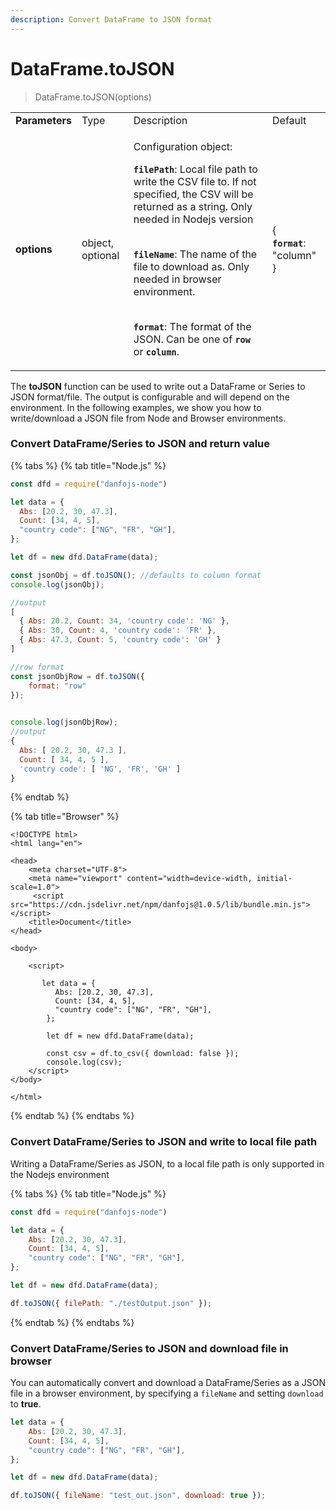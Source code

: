 ```yaml
---
description: Convert DataFrame to JSON format
---
```


# DataFrame.toJSON

> DataFrame.toJSON(options)&#x20;

|                |                  |                                                                                                                                                                                                                                                                                                                                                                                                                                                                                                                      |                                                                 |
| -------------- | ---------------- | -------------------------------------------------------------------------------------------------------------------------------------------------------------------------------------------------------------------------------------------------------------------------------------------------------------------------------------------------------------------------------------------------------------------------------------------------------------------------------------------------------------------- | --------------------------------------------------------------- |
| **Parameters** | Type             | Description                                                                                                                                                                                                                                                                                                                                                                                                                                                                                                          | Default                                                         |
| **options**    | object, optional | <p>Configuration object:</p><p></p><p><strong><code>filePath</code></strong>: Local file path to write the CSV file to. If not specified, the CSV will be returned as a string. Only needed in Nodejs version</p><p><br><strong><code>fileName</code></strong>: The name of the file to download as. Only needed in browser environment.</p><p><br><strong><code>format</code></strong>: The format of the JSON. Can be one of <strong><code>row</code></strong> or <strong><code>column</code></strong>.</p><p></p> | <p>{<br><strong><code>format</code></strong>: "column"<br>}</p> |

The **toJSON** function can be used to write out a DataFrame or Series to JSON format/file. The output is configurable and will depend on the environment. In the following examples, we show you how to write/download a JSON file from Node and Browser environments.

### Convert DataFrame/Series to JSON and return value

{% tabs %}
{% tab title="Node.js" %}
```javascript
const dfd = require("danfojs-node")

let data = {
  Abs: [20.2, 30, 47.3],
  Count: [34, 4, 5],
  "country code": ["NG", "FR", "GH"],
};

let df = new dfd.DataFrame(data);

const jsonObj = df.toJSON(); //defaults to column format
console.log(jsonObj);

//output
[
  { Abs: 20.2, Count: 34, 'country code': 'NG' },
  { Abs: 30, Count: 4, 'country code': 'FR' },
  { Abs: 47.3, Count: 5, 'country code': 'GH' }
]

//row format
const jsonObjRow = df.toJSON({
    format: "row"
});
  

console.log(jsonObjRow);
//output
{
  Abs: [ 20.2, 30, 47.3 ],
  Count: [ 34, 4, 5 ],
  'country code': [ 'NG', 'FR', 'GH' ]
}
```
{% endtab %}

{% tab title="Browser" %}
```markup
<!DOCTYPE html>
<html lang="en">

<head>
    <meta charset="UTF-8">
    <meta name="viewport" content="width=device-width, initial-scale=1.0">
     <script src="https://cdn.jsdelivr.net/npm/danfojs@1.0.5/lib/bundle.min.js"></script>
    <title>Document</title>
</head>

<body>

    <script>

       let data = {
          Abs: [20.2, 30, 47.3],
          Count: [34, 4, 5],
          "country code": ["NG", "FR", "GH"],
        };
        
        let df = new dfd.DataFrame(data);
        
        const csv = df.to_csv({ download: false });
        console.log(csv);
    </script>
</body>

</html>
```
{% endtab %}
{% endtabs %}

### Convert DataFrame/Series to JSON and write to local file path

Writing a DataFrame/Series as JSON, to a local file path is only supported in the Nodejs environment

{% tabs %}
{% tab title="Node.js" %}
```javascript
const dfd = require("danfojs-node")

let data = {
    Abs: [20.2, 30, 47.3],
    Count: [34, 4, 5],
    "country code": ["NG", "FR", "GH"],
};

let df = new dfd.DataFrame(data);

df.toJSON({ filePath: "./testOutput.json" });
```
{% endtab %}
{% endtabs %}

### Convert DataFrame/Series to JSON and download file in browser

You can automatically convert and download a DataFrame/Series as a JSON file in a browser environment, by specifying a `fileName` and setting `download` to **true**.

```javascript
let data = {
    Abs: [20.2, 30, 47.3],
    Count: [34, 4, 5],
    "country code": ["NG", "FR", "GH"],
};

let df = new dfd.DataFrame(data);

df.toJSON({ fileName: "test_out.json", download: true });
```

